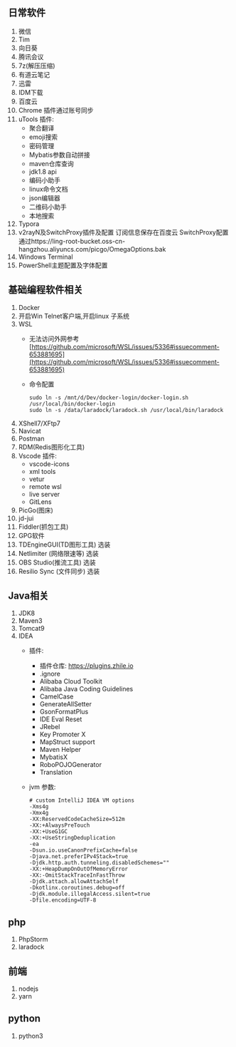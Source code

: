 ## 日常软件
1. 微信
2. Tim
3. 向日葵
4. 腾讯会议
5. 7z(解压压缩)
6. 有道云笔记
7. 迅雷
8. IDM下载
9. 百度云
10. Chrome
   插件通过账号同步
11. uTools
    插件:
    * 聚合翻译
    * emoji搜索
    * 密码管理
    * Mybatis参数自动拼接
    * maven仓库查询
    * jdk1.8 api
    * 编码小助手
    * linux命令文档
    * json编辑器
    * 二维码小助手
    * 本地搜索
12. Typora
13. v2rayN及SwitchProxy插件及配置
   订阅信息保存在百度云
   SwitchProxy配置通过https://ling-root-bucket.oss-cn-hangzhou.aliyuncs.com/picgo/OmegaOptions.bak
14. Windows Terminal
15. PowerShell主题配置及字体配置
## 基础编程软件相关
1. Docker
2. 开启Win Telnet客户端,开启linux 子系统
3. WSL
   * 无法访问外网参考
   [https://github.com/microsoft/WSL/issues/5336#issuecomment-653881695](https://github.com/microsoft/WSL/issues/5336#issuecomment-653881695)

   * 命令配置
   
      ```shell
      sudo ln -s /mnt/d/Dev/docker-login/docker-login.sh /usr/local/bin/docker-login
      sudo ln -s /data/laradock/laradock.sh /usr/local/bin/laradock
      ``` 
4. XShell7/XFtp7
5. Navicat
6. Postman
7. RDM(Redis图形化工具)
8. Vscode
   插件:
   * vscode-icons
   * xml tools
   * vetur
   * remote wsl
   * live server
   * GitLens
9.  PicGo(图床)
10. jd-jui
11. Fiddler(抓包工具)
12. GPG软件
13. TDEngineGUI(TD图形工具) 选装
14. Netlimiter (网络限速等) 选装 
15. OBS Studio(推流工具) 选装
16. Resilio Sync (文件同步) 选装

## Java相关
1. JDK8
2. Maven3
3. Tomcat9
4. IDEA
   * 插件:
     - 插件仓库: https://plugins.zhile.io
     - .ignore
     - Alibaba Cloud Toolkit
     - Alibaba Java Coding Guidelines
     - CamelCase
     - GenerateAllSetter
     - GsonFormatPlus
     - IDE Eval Reset
     - JRebel
     - Key Promoter X
     - MapStruct support
     - Maven Helper
     - MybatisX
     - RoboPOJOGenerator
     - Translation
   * jvm 参数:
   
      ```
      # custom IntelliJ IDEA VM options
      -Xms4g
      -Xmx4g
      -XX:ReservedCodeCacheSize=512m
      -XX:+AlwaysPreTouch
      -XX:+UseG1GC
      -XX:+UseStringDeduplication
      -ea
      -Dsun.io.useCanonPrefixCache=false
      -Djava.net.preferIPv4Stack=true
      -Djdk.http.auth.tunneling.disabledSchemes=""
      -XX:+HeapDumpOnOutOfMemoryError
      -XX:-OmitStackTraceInFastThrow
      -Djdk.attach.allowAttachSelf
      -Dkotlinx.coroutines.debug=off
      -Djdk.module.illegalAccess.silent=true
      -Dfile.encoding=UTF-8
      ```

## php
1. PhpStorm
2. laradock
## 前端
1. nodejs
2. yarn
## python
1. python3